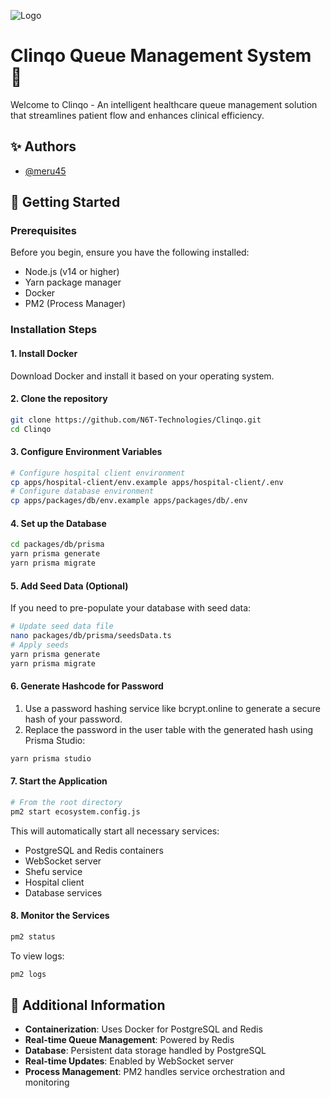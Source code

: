 ![Logo](https://cdn.pixabay.com/photo/2013/07/18/10/59/heartbeat-163709_1280.jpg)

# Clinqo Queue Management System 🏥

Welcome to Clinqo - An intelligent healthcare queue management solution that streamlines patient flow and enhances clinical efficiency.

## ✨ Authors
- [@meru45](https://www.github.com/meru45)

## 🚀 Getting Started

### Prerequisites
Before you begin, ensure you have the following installed:
- Node.js (v14 or higher)
- Yarn package manager
- Docker
- PM2 (Process Manager)

### Installation Steps

#### 1. Install Docker
Download Docker and install it based on your operating system.

#### 2. Clone the repository
```bash
git clone https://github.com/N6T-Technologies/Clinqo.git  
cd Clinqo  
```

#### 3. Configure Environment Variables
```bash
# Configure hospital client environment  
cp apps/hospital-client/env.example apps/hospital-client/.env  
# Configure database environment  
cp apps/packages/db/env.example apps/packages/db/.env  
```

#### 4. Set up the Database
```bash
cd packages/db/prisma  
yarn prisma generate  
yarn prisma migrate  
```

#### 5. Add Seed Data (Optional)
If you need to pre-populate your database with seed data:
```bash
# Update seed data file  
nano packages/db/prisma/seedsData.ts  
# Apply seeds  
yarn prisma generate  
yarn prisma migrate  
```

#### 6. Generate Hashcode for Password
1. Use a password hashing service like bcrypt.online to generate a secure hash of your password.
2. Replace the password in the user table with the generated hash using Prisma Studio:
```bash
yarn prisma studio  
```

#### 7. Start the Application
```bash
# From the root directory  
pm2 start ecosystem.config.js  
```

This will automatically start all necessary services:
- PostgreSQL and Redis containers
- WebSocket server
- Shefu service
- Hospital client
- Database services

#### 8. Monitor the Services
```bash
pm2 status  
```

To view logs:
```bash
pm2 logs  
```

## 📝 Additional Information
- **Containerization**: Uses Docker for PostgreSQL and Redis
- **Real-time Queue Management**: Powered by Redis
- **Database**: Persistent data storage handled by PostgreSQL
- **Real-time Updates**: Enabled by WebSocket server
- **Process Management**: PM2 handles service orchestration and monitoring
